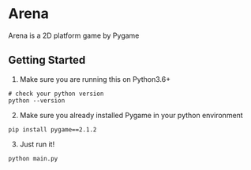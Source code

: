 # **Arena**
Arena is a 2D platform game by Pygame
## Getting Started
1. Make sure you are running this on Python3.6+
```
# check your python version
python --version
```
2. Make sure you already installed Pygame in your python environment
```
pip install pygame==2.1.2
```
3. Just run it!
```
python main.py
```
